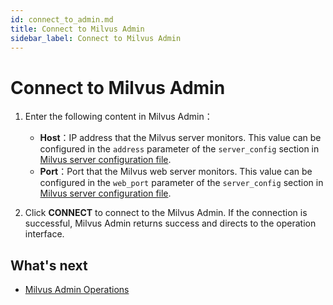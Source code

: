 ```yaml
---
id: connect_to_admin.md
title: Connect to Milvus Admin
sidebar_label: Connect to Milvus Admin
---
```


# Connect to Milvus Admin

1. Enter the following content in Milvus Admin：

    - <b>Host</b>：IP address that the Milvus server monitors. This value can be configured in the `address` parameter of the `server_config` section in [Milvus server configuration file](../reference/milvus_config.md).
    - <b>Port</b>：Port that the Milvus web server monitors. This value can be configured in the `web_port` parameter of the `server_config` section in [Milvus server configuration file](../reference/milvus_config.md).

2. Click <b>CONNECT</b> to connect to the Milvus Admin. If the connection is successful, Milvus Admin returns success and directs to the operation interface.

## What's next

- [Milvus Admin Operations](admin_operations.md)